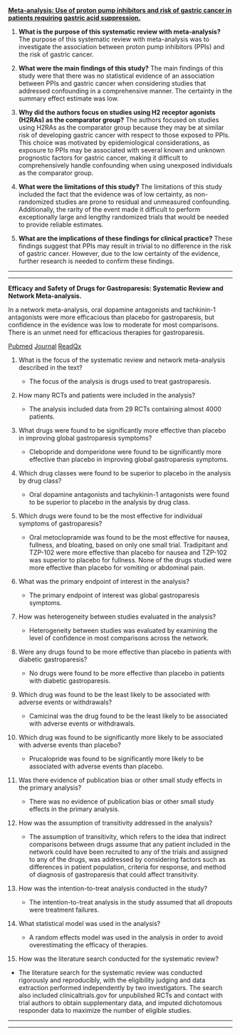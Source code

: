 [**Meta-analysis: Use of proton pump inhibitors and risk of gastric cancer in patients requiring gastric acid suppression.**](https://onlinelibrary.wiley.com/doi/10.1111/apt.17360)


1.  **What is the purpose of this systematic review with meta-analysis?** The purpose of this systematic review with meta-analysis was to investigate the association between proton pump inhibitors (PPIs) and the risk of gastric cancer.
    
2.  **What were the main findings of this study?** The main findings of this study were that there was no statistical evidence of an association between PPIs and gastric cancer when considering studies that addressed confounding in a comprehensive manner. The certainty in the summary effect estimate was low.
    
3.  **Why did the authors focus on studies using H2 receptor agonists (H2RAs) as the comparator group?** The authors focused on studies using H2RAs as the comparator group because they may be at similar risk of developing gastric cancer with respect to those exposed to PPIs. This choice was motivated by epidemiological considerations, as exposure to PPIs may be associated with several known and unknown prognostic factors for gastric cancer, making it difficult to comprehensively handle confounding when using unexposed individuals as the comparator group.
    
4.  **What were the limitations of this study?** The limitations of this study included the fact that the evidence was of low certainty, as non-randomized studies are prone to residual and unmeasured confounding. Additionally, the rarity of the event made it difficult to perform exceptionally large and lengthy randomized trials that would be needed to provide reliable estimates.
    
5.  **What are the implications of these findings for clinical practice?** These findings suggest that PPIs may result in trivial to no difference in the risk of gastric cancer. However, due to the low certainty of the evidence, further research is needed to confirm these findings.



<hr>
<hr>

**Efficacy and Safety of Drugs for Gastroparesis: Systematic Review and Network Meta-analysis.**

In a network meta-analysis, oral dopamine antagonists and tachkinin-1 antagonists were more efficacious than placebo for gastroparesis, but confidence in the evidence was low to moderate for most comparisons. There is an unmet need for efficacious therapies for gastroparesis.

[Pubmed](https://pubmed.ncbi.nlm.nih.gov/36581089) [Journal](https://doi.org/10.1053/j.gastro.2022.12.014) [ReadQx](https://www.qxmd.com/r/36581089)

1.  What is the focus of the systematic review and network meta-analysis described in the text?
    
    -   The focus of the analysis is drugs used to treat gastroparesis.
2.  How many RCTs and patients were included in the analysis?
    
    -   The analysis included data from 29 RCTs containing almost 4000 patients.
3.  What drugs were found to be significantly more effective than placebo in improving global gastroparesis symptoms?
    
    -   Clebopride and domperidone were found to be significantly more effective than placebo in improving global gastroparesis symptoms.
4.  Which drug classes were found to be superior to placebo in the analysis by drug class?
    
    -   Oral dopamine antagonists and tachykinin-1 antagonists were found to be superior to placebo in the analysis by drug class.
5.  Which drugs were found to be the most effective for individual symptoms of gastroparesis?
    
    -   Oral metoclopramide was found to be the most effective for nausea, fullness, and bloating, based on only one small trial. Tradipitant and TZP-102 were more effective than placebo for nausea and TZP-102 was superior to placebo for fullness. None of the drugs studied were more effective than placebo for vomiting or abdominal pain.

1.  What was the primary endpoint of interest in the analysis?
    
    -   The primary endpoint of interest was global gastroparesis symptoms.
2.  How was heterogeneity between studies evaluated in the analysis?
    
    -   Heterogeneity between studies was evaluated by examining the level of confidence in most comparisons across the network.
3.  Were any drugs found to be more effective than placebo in patients with diabetic gastroparesis?
    
    -   No drugs were found to be more effective than placebo in patients with diabetic gastroparesis.
4.  Which drug was found to be the least likely to be associated with adverse events or withdrawals?
    
    -   Camicinal was the drug found to be the least likely to be associated with adverse events or withdrawals.
5.  Which drug was found to be significantly more likely to be associated with adverse events than placebo?
    
    -   Prucalopride was found to be significantly more likely to be associated with adverse events than placebo.


6.  Was there evidence of publication bias or other small study effects in the primary analysis?
    
    -   There was no evidence of publication bias or other small study effects in the primary analysis.
7.  How was the assumption of transitivity addressed in the analysis?
    
    -   The assumption of transitivity, which refers to the idea that indirect comparisons between drugs assume that any patient included in the network could have been recruited to any of the trials and assigned to any of the drugs, was addressed by considering factors such as differences in patient population, criteria for response, and method of diagnosis of gastroparesis that could affect transitivity.
8.  How was the intention-to-treat analysis conducted in the study?
    
    -   The intention-to-treat analysis in the study assumed that all dropouts were treatment failures.
9.  What statistical model was used in the analysis?
    
    -   A random effects model was used in the analysis in order to avoid overestimating the efficacy of therapies.
10.  How was the literature search conducted for the systematic review?
    

-   The literature search for the systematic review was conducted rigorously and reproducibly, with the eligibility judging and data extraction performed independently by two investigators. The search also included clinicaltrials.gov for unpublished RCTs and contact with trial authors to obtain supplementary data, and imputed dichotomous responder data to maximize the number of eligible studies. 


<hr>
<hr>
